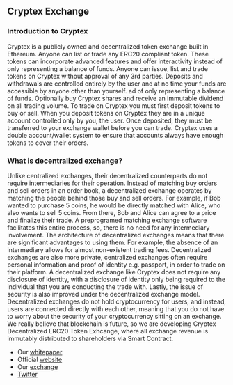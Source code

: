 ## Cryptex Exchange
### Introduction to Cryptex
Cryptex is a publicly owned and decentralized token exchange built in Ethereum. Anyone can list or trade any ERC20 compliant token.
These tokens can incorporate advanced features and offer interactivity instead of only representing a balance of funds. Anyone can issue, list and trade tokens on Cryptex without approval of any 3rd parties. Deposits and withdrawals are controlled entirely by the user and at no time your funds are accessible by anyone other than yourself. ad of only representing a balance of funds. Optionally buy Cryptex shares and receive an immutable dividend on all trading volume. To trade on Cryptex you must first deposit tokens to buy or sell. When you deposit tokens on Cryptex they are in a unique account controlled only by you, the user. Once deposited, they must be transferred to your exchange wallet before you can trade. Cryptex uses a double account/wallet system to ensure that accounts always have enough tokens to cover their orders.

### What is decentralized exchange?
Unlike centralized exchanges, their decentralized counterparts do not require intermediaries for their operation. Instead of matching buy orders and sell orders in an order book, a decentralized exchange operates by matching the people behind those buy and sell orders. For example, if Bob wanted to purchase 5 coins, he would be directly matched with Alice, who also wants to sell 5 coins. From there, Bob and Alice can agree to a price and finalize their trade. A preprogramed matching exchange software facilitates this entire process, so, there is no need for any intermediary involvement.
The architecture of decentralized exchanges means that there are significant advantages to using them. For example, the absence of an intermediary allows for almost non-existent trading fees. Decentralized exchanges are also more private, centralized exchanges often require personal information and proof of identity e.g. passport, in order to trade on their platform. A decentralized exchange like Cryptex does not require any disclosure of identity, with a disclosure of identity only being required to the individual that you are conducting the trade with. Lastly, the issue of security is also improved under the decentralized exchange model. Decentralized exchanges do not hold cryptocurrency for users, and instead, users are connected directly with each other, meaning that you do not have to worry about the security of your cryptocurrency sitting on an exchange.
We really believe that blockchain is future, so we are developing Cryptex Decentralized ERC20 Token Exhcange, where all exchange revenue is immutably distributed to shareholders via Smart Contract.

- Our [whitepaper](https://cryptex.cc/whitepaper.pdf)
- Official [website](https://cryptex.cc/)
- Our [exchange](https://exchange.cryptex.cc/)
- [Twitter](https://twitter.com/cryptexcc)